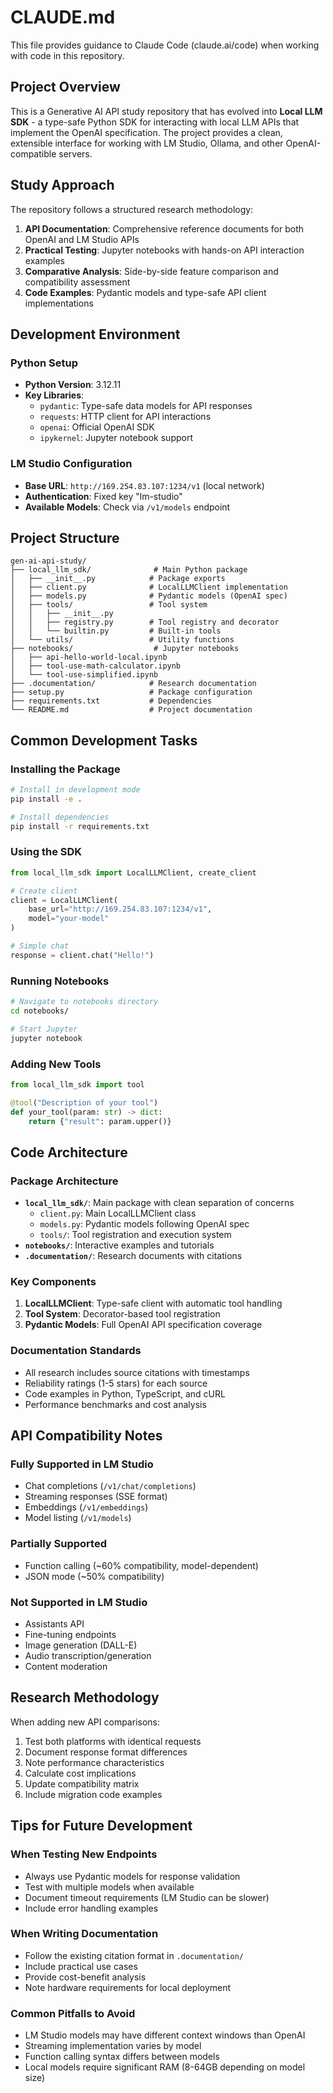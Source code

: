 # CLAUDE.md

This file provides guidance to Claude Code (claude.ai/code) when working with code in this repository.

## Project Overview

This is a Generative AI API study repository that has evolved into **Local LLM SDK** - a type-safe Python SDK for interacting with local LLM APIs that implement the OpenAI specification. The project provides a clean, extensible interface for working with LM Studio, Ollama, and other OpenAI-compatible servers.

## Study Approach

The repository follows a structured research methodology:
1. **API Documentation**: Comprehensive reference documents for both OpenAI and LM Studio APIs
2. **Practical Testing**: Jupyter notebooks with hands-on API interaction examples
3. **Comparative Analysis**: Side-by-side feature comparison and compatibility assessment
4. **Code Examples**: Pydantic models and type-safe API client implementations

## Development Environment

### Python Setup
- **Python Version**: 3.12.11
- **Key Libraries**:
  - `pydantic`: Type-safe data models for API responses
  - `requests`: HTTP client for API interactions
  - `openai`: Official OpenAI SDK
  - `ipykernel`: Jupyter notebook support

### LM Studio Configuration
- **Base URL**: `http://169.254.83.107:1234/v1` (local network)
- **Authentication**: Fixed key "lm-studio"
- **Available Models**: Check via `/v1/models` endpoint

## Project Structure

```
gen-ai-api-study/
├── local_llm_sdk/              # Main Python package
│   ├── __init__.py            # Package exports
│   ├── client.py              # LocalLLMClient implementation
│   ├── models.py              # Pydantic models (OpenAI spec)
│   ├── tools/                 # Tool system
│   │   ├── __init__.py
│   │   ├── registry.py        # Tool registry and decorator
│   │   └── builtin.py         # Built-in tools
│   └── utils/                 # Utility functions
├── notebooks/                  # Jupyter notebooks
│   ├── api-hello-world-local.ipynb
│   ├── tool-use-math-calculator.ipynb
│   └── tool-use-simplified.ipynb
├── .documentation/            # Research documentation
├── setup.py                   # Package configuration
├── requirements.txt           # Dependencies
└── README.md                  # Project documentation
```

## Common Development Tasks

### Installing the Package
```bash
# Install in development mode
pip install -e .

# Install dependencies
pip install -r requirements.txt
```

### Using the SDK
```python
from local_llm_sdk import LocalLLMClient, create_client

# Create client
client = LocalLLMClient(
    base_url="http://169.254.83.107:1234/v1",
    model="your-model"
)

# Simple chat
response = client.chat("Hello!")
```

### Running Notebooks
```bash
# Navigate to notebooks directory
cd notebooks/

# Start Jupyter
jupyter notebook
```

### Adding New Tools
```python
from local_llm_sdk import tool

@tool("Description of your tool")
def your_tool(param: str) -> dict:
    return {"result": param.upper()}
```

## Code Architecture

### Package Architecture
- **`local_llm_sdk/`**: Main package with clean separation of concerns
  - `client.py`: Main LocalLLMClient class
  - `models.py`: Pydantic models following OpenAI spec
  - `tools/`: Tool registration and execution system
- **`notebooks/`**: Interactive examples and tutorials
- **`.documentation/`**: Research documents with citations

### Key Components
1. **LocalLLMClient**: Type-safe client with automatic tool handling
2. **Tool System**: Decorator-based tool registration
3. **Pydantic Models**: Full OpenAI API specification coverage

### Documentation Standards
- All research includes source citations with timestamps
- Reliability ratings (1-5 stars) for each source
- Code examples in Python, TypeScript, and cURL
- Performance benchmarks and cost analysis

## API Compatibility Notes

### Fully Supported in LM Studio
- Chat completions (`/v1/chat/completions`)
- Streaming responses (SSE format)
- Embeddings (`/v1/embeddings`)
- Model listing (`/v1/models`)

### Partially Supported
- Function calling (~60% compatibility, model-dependent)
- JSON mode (~50% compatibility)

### Not Supported in LM Studio
- Assistants API
- Fine-tuning endpoints
- Image generation (DALL-E)
- Audio transcription/generation
- Content moderation

## Research Methodology

When adding new API comparisons:
1. Test both platforms with identical requests
2. Document response format differences
3. Note performance characteristics
4. Calculate cost implications
5. Update compatibility matrix
6. Include migration code examples

## Tips for Future Development

### When Testing New Endpoints
- Always use Pydantic models for response validation
- Test with multiple models when available
- Document timeout requirements (LM Studio can be slower)
- Include error handling examples

### When Writing Documentation
- Follow the existing citation format in `.documentation/`
- Include practical use cases
- Provide cost-benefit analysis
- Note hardware requirements for local deployment

### Common Pitfalls to Avoid
- LM Studio models may have different context windows than OpenAI
- Streaming implementation varies by model
- Function calling syntax differs between models
- Local models require significant RAM (8-64GB depending on model size)